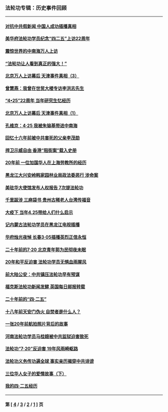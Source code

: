 ### 法轮功专辑：历史事件回顾
---
#### [对抗中共假新闻 中国人成功插播真相](../../pages/nf5793/n12910618.md?07120430) 
#### [美华府法轮功学员纪念“四二五”上访22周年](../../pages/nf5793/n12904445.md?07120430) 
#### [震惊世界的中南海万人上访](../../pages/nf5793/n12903976.md?07120430) 
#### [“法轮功让人看到真正的强大！”](../../pages/nf5793/n12903195.md?07120430) 
#### [北京万人上访幕后 天津事件真相（3）](../../pages/nf5793/n12902807.md?07120430) 
#### [曾慧燕：我曾在世贸大楼专访李洪志先生](../../pages/nf5793/n12898729.md?07120430) 
#### [“4•25”22周年 当年研究生忆经历](../../pages/nf5793/n12894152.md?07120430) 
#### [北京万人上访幕后 天津事件真相（1）](../../pages/nf5793/n12885174.md?07120430) 
#### [孔维京：4·25 我被朱镕基带进中南海](../../pages/nf5793/n12864987.md?07120430) 
#### [回忆十六年前被中共害死的父亲李茂勋](../../pages/nf5793/n12880270.md?07120430) 
#### [捍卫示威自由 香港“阻街案”载入史册](../../pages/nf5793/n12811245.md?07120430) 
#### [20年前 一位加国华人在上海劳教所的经历](../../pages/nf5793/n12707932.md?07120430) 
#### [黑龙江大兴安岭韩家园林业局政法委恶行 涉命案](../../pages/nf5793/n12622815.md?07120430) 
#### [美驻华大使馆发布人权报告 7次提法轮功](../../pages/nf5793/n12520541.md?07120430) 
#### [千里跋涉 三麻袋书 贵州古稀老人台湾传福音](../../pages/nf5793/n12198750.md?07120430) 
#### [大疫下 当年4.25带给人们什么启示](../../pages/nf5793/n12058565.md?07120430) 
#### [记内蒙古法轮功学员在黑龙江电视插播](../../pages/nf5793/n11699194.md?07120430) 
#### [华府烛光夜悼 长春3·05插播英烈正信永恒](../../pages/nf5793/n11397432.md?07120430) 
#### [二十年前的7·20 北京青年郭为民彻夜未眠](../../pages/nf5793/n11354195.md?07120430) 
#### [20年和平反迫害 法轮功学员无惧血雨腥风](../../pages/nf5793/n11348279.md?07120430) 
#### [前大陆公安：中共镇压法轮功早有预谋](../../pages/nf5793/n11352168.md?07120430) 
#### [福克斯法轮功新闻发酵  英国每日邮报转载](../../pages/nf5793/n11285952.md?07120430) 
#### [二十年前的“四·二五”](../../pages/nf5793/n11207639.md?07120430) 
#### [十八年前天安门伪火 自焚者是什么人？](../../pages/nf5793/n10996556.md?07120430) 
#### [一张20年前航拍照片背后的故事](../../pages/nf5793/n10693797.md?07120430) 
#### [河南法轮功学员马桂娥被中共监狱迫害致死](../../pages/nf5793/n10684974.md?07120430) 
#### [法轮功“7‧20”反迫害 19年风雨崎岖路](../../pages/nf5793/n10570834.md?07120430) 
#### [法轮功义务传功遍全球 事实亲历揭穿中共诽谤](../../pages/nf5793/n10581061.md?07120430) 
#### [三位华人女子的爱情故事（下）](../../pages/nf5793/n10435541.md?07120430) 
#### [我的四·二五经历](../../pages/nf5793/n10347081.md?07120430) 

---
#### 第 [ [4](./4.md?07120430) / [3](./3.md?07120430) / [2](./2.md?07120430) / [1](./1.md?07120430) ] 页
